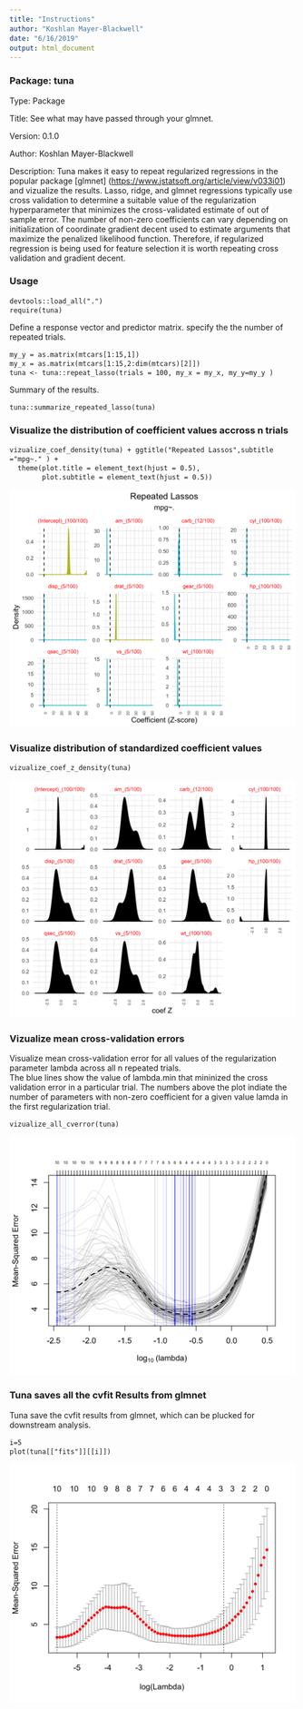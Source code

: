 ```yaml
---
title: "Instructions"
author: "Koshlan Mayer-Blackwell"
date: "6/16/2019"
output: html_document
---
```


### Package: tuna

Type: Package

Title: See what may have passed through your glmnet.

Version: 0.1.0

Author: Koshlan Mayer-Blackwell

Description: Tuna makes it easy to repeat regularized regressions 
in the popular package [glmnet] (https://www.jstatsoft.org/article/view/v033i01) 
and vizualize the results.  Lasso, ridge, and glmnet regressions typically use cross validation 
to determine a suitable value of the regularization hyperparameter
that minimizes the cross-validated estimate of out of sample error. 
The number of non-zero coefficients can vary depending on initialization
of coordinate gradient decent used to estimate arguments that maximize the penalized 
likelihood function. Therefore, if regularized regression is being used 
for feature selection it is worth repeating cross validation and gradient decent.

### Usage

```{r, echo = T, warnings = F, message = F}
devtools::load_all(".")
require(tuna)
```
Define a response vector and predictor matrix. specify the the number of repeated trials. 
```{r}
my_y = as.matrix(mtcars[1:15,1])
my_x = as.matrix(mtcars[1:15,2:dim(mtcars)[2]])
tuna <- tuna::repeat_lasso(trials = 100, my_x = my_x, my_y=my_y )
```

Summary of the results.
```{r}
tuna::summarize_repeated_lasso(tuna)
```
### Visualize the distribution of coefficient values accross n trials

```{r, fig.width = 4 , fig.hieght =3}
vizualize_coef_density(tuna) + ggtitle("Repeated Lassos",subtitle ="mpg~." ) +
  theme(plot.title = element_text(hjust = 0.5),
        plot.subtitle = element_text(hjust = 0.5))
```
![](f1.png)

### Visualize distribution of standardized coefficient values
```{r, fig.width = 4 , fig.hieght =3}
vizualize_coef_z_density(tuna)
```
![](f2.png)

### Vizualize mean cross-validation errors 
Visualize mean cross-validation error for all values of the regularization 
parameter lambda across all n repeated trials.  
The blue lines show the value of lambda.min that mininized the cross 
validation error in a particular trial. The numbers above the plot 
indiate the number of parameters with non-zero coefficient for a given
value lamda in the first regularization trial. 
```{r, fig.width = 4 , fig.hieght =3}
vizualize_all_cverror(tuna)
```
![](f3.png)

### Tuna saves all the cvfit Results from glmnet
Tuna save the cvfit results from glmnet, which can be plucked for downstream analysis.
```{r, fig.width = 4 , fig.hieght =3}
i=5
plot(tuna[["fits"]][[i]])
```
![](f4.png)

